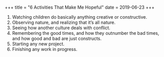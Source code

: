 +++
title = "6 Activities That Make Me Hopeful"
date = 2019-06-23
+++

1. Watching children do basically anything creative or constructive.
  2. Observing nature, and realizing that it&#8217;s all nature.
  3. Seeing how another culture deals with conflict.
  4. Remembering the good times, and how they outnumber the bad times, and how good and bad are just constructs.
  5. Starting any new project.
  6. Finishing any work in progress.